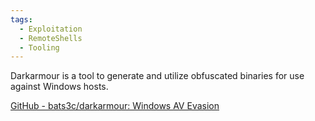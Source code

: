```yaml
---
tags:
  - Exploitation
  - RemoteShells
  - Tooling
---
```

Darkarmour is a tool to generate and utilize obfuscated binaries for use against Windows hosts.

[GitHub - bats3c/darkarmour: Windows AV Evasion](https://github.com/bats3c/darkarmour)
